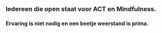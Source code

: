 ### Iedereen die open staat voor **ACT** en **Mindfulness**.

#### Ervaring is niet nodig en een beetje weerstand is prima.

